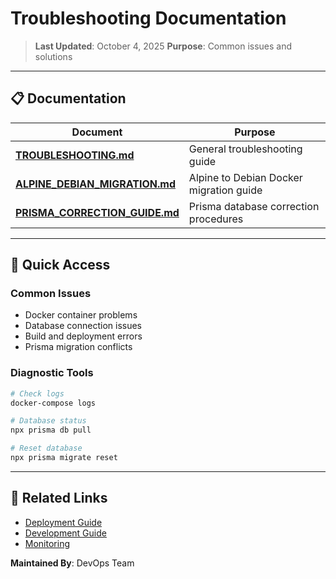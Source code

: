 # Troubleshooting Documentation

> **Last Updated**: October 4, 2025
> **Purpose**: Common issues and solutions

---

## 📋 Documentation

| Document | Purpose |
|----------|---------|
| **[TROUBLESHOOTING.md](./TROUBLESHOOTING.md)** | General troubleshooting guide |
| **[ALPINE_DEBIAN_MIGRATION.md](./ALPINE_DEBIAN_MIGRATION.md)** | Alpine to Debian Docker migration guide |
| **[PRISMA_CORRECTION_GUIDE.md](./PRISMA_CORRECTION_GUIDE.md)** | Prisma database correction procedures |

---

## 🚨 Quick Access

### Common Issues
- Docker container problems
- Database connection issues
- Build and deployment errors
- Prisma migration conflicts

### Diagnostic Tools
```bash
# Check logs
docker-compose logs

# Database status
npx prisma db pull

# Reset database
npx prisma migrate reset
```

---

## 🔗 Related Links
- [Deployment Guide](../deploy/COMPREHENSIVE_DEPLOYMENT_GUIDE.md)
- [Development Guide](../development/SETUP_GUIDE.md)
- [Monitoring](../monitoring/README.md)

**Maintained By**: DevOps Team
